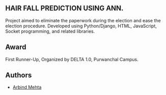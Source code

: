 ## HAIR FALL PREDICTION USING ANN.

Project aimed to eliminate the paperwork during the election and ease the election procedure. Developed using Python/Django, HTML, JavaScript, Socket programming, and related libraries.

## Award
First Runner-Up, Organized by DELTA 1.0, Purwanchal Campus.

## Authors
- [Arbind Mehta](https://github.com/Arbind15)
